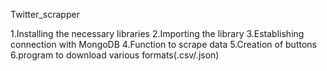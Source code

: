 Twitter_scrapper

1.Installing the necessary libraries
2.Importing the library
3.Establishing connection with MongoDB
4.Function to scrape data
5.Creation of buttons
6.program to download various formats(.csv/.json)

